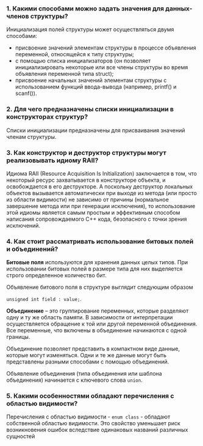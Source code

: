 ### 1. Какими способами можно задать значения для данных-членов структуры?

Инициализация полей структуры может осуществляться двумя способами:

* присвоение значений элементам структуры в процессе объявления переменной, относящейся к типу структуры;
* с помощью списка инициализаторов (он позволяет инициализировать некоторые или все члены структуры во время объявления переменной типа struct);
* присвоение начальных значений элементам структуры с использованием функций ввода-вывода (например, printf() и scanf()).

### 2. Для чего предназначены списки инициализации в конструкторах структур?

Списки инициализации предназначены для присваивания значений членам структуры. 

### 3. Как конструктор и деструктор структуры могут реализовывать идиому RAII?

Идиома RAII (Resource Acquisition Is Initialization) заключается в том, что некоторый ресурс захватывается в конструкторе объекта, и освобождается в его деструкторе. А поскольку деструктор локальных объектов вызывается автоматически при выходе из метода (или просто из области видимости) не зависимо от причины (нормальное завершение метода или при генерации исключения), то использование этой идиомы является самым простым и эффективным способом написания сопровождаемого C++ кода, безопасного с точки зрения исключений.

### 4. Как стоит рассматривать использование битовых полей и объединений?

**Битовые поля** используются для хранения данных целых типов. При использовании битовых полей в размере типа для них выделяется строго определенное количество бит.

Объявление битового поля в структуре выглядит следующим образом

`unsigned int field : value;`.

**Объединение** – это группирование переменных, которые разделяют одну и ту же область памяти. В зависимости от интерпретации осуществляется обращение к той или другой переменной объединения. Все переменные, что включены в объединение начинаются с одной границы.

Объединение позволяет представить в компактном виде данные, которые могут изменяться. Одни и те же данные могут быть представлены разными способами с помощью объединений.

Объявление объединения (типа объединения или шаблона объединения) начинается с ключевого слова `union`.

### 5. Какими особенностями обладают перечисления с областью видимости?

Перечисления с областью видимости - `enum class` - обладают собственной областью видимости. Это свойство уменьшает риск возникновения ошибок вследствие одинаковых названий различных сущностей